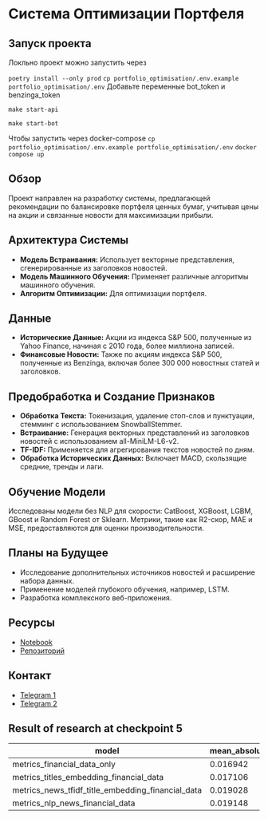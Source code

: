 # Система Оптимизации Портфеля

## Запуск проекта
Локльно проект можно запустить через

```poetry install --only prod```
```cp portfolio_optimisation/.env.example portfolio_optimisation/.env```
Добавьте переменные bot_token и benzinga_token 

```make start-api```

```make start-bot```

Чтобы запустить через docker-compose
```cp portfolio_optimisation/.env.example portfolio_optimisation/.env```
```docker compose up```


## Обзор
Проект направлен на разработку системы, предлагающей рекомендации по балансировке портфеля ценных бумаг, учитывая цены на акции и связанные новости для максимизации прибыли.

## Архитектура Системы
- **Модель Встраивания:** Использует векторные представления, сгенерированные из заголовков новостей.
- **Модель Машинного Обучения:** Применяет различные алгоритмы машинного обучения.
- **Алгоритм Оптимизации:** Для оптимизации портфеля.

## Данные
- **Исторические Данные:** Акции из индекса S&P 500, полученные из Yahoo Finance, начиная с 2010 года, более миллиона записей.
- **Финансовые Новости:** Также по акциям индекса S&P 500, полученные из Benzinga, включая более 300 000 новостных статей и заголовков.

## Предобработка и Создание Признаков
- **Обработка Текста:** Токенизация, удаление стоп-слов и пунктуации, стемминг с использованием SnowballStemmer.
- **Встраивание:** Генерация векторных представлений из заголовков новостей с использованием all-MiniLM-L6-v2.
- **TF-IDF:** Применяется для агрегирования текстов новостей по дням.
- **Обработка Исторических Данных:** Включает MACD, скользящие средние, тренды и лаги.

## Обучение Модели
Исследованы модели без NLP для скорости: CatBoost, XGBoost, LGBM, GBoost и Random Forest от Sklearn. Метрики, такие как R2-скор, MAE и MSE, предоставляются для оценки производительности.

## Планы на Будущее
- Исследование дополнительных источников новостей и расширение набора данных.
- Применение моделей глубокого обучения, например, LSTM.
- Разработка комплексного веб-приложения.

## Ресурсы
- [Notebook](https://github.com/alexander-tereshin/Portfolio_Optimisation/blob/main/portfolio_optimisation/notebooks/train_model.ipynb)
- [Репозиторий](https://github.com/alexander-tereshin/Portfolio_Optimisation/tree/main)

## Контакт
- [Telegram 1](https://t.me/tealandr)
- [Telegram 2](https://t.me/mcaptain21)


##  Result of research at checkpoint 5
| model                                             | mean_absolute_error | mean_squared_error |        r2 | full_train_min | full_train_sec | train_size |
|---------------------------------------------------|----------------------|--------------------|-----------|----------------|----------------|------------|
| metrics_financial_data_only                      |             0.016942 |           0.000640 |  0.665110 |        0      |     10.02   |    946211  |
| metrics_titles_embedding_financial_data           |             0.017106 |           0.000689 |  0.824685 |        0    |     20.25  |     60358  |
| metrics_news_tfidf_title_embedding_financial_data|             0.019028 |           0.000883 |  0.775300 |       45   |     42.97   |     60358  |
| metrics_nlp_news_financial_data                  |             0.019148 |           0.000893 |  0.772712 |       43    |     19.21   |     60358  |
